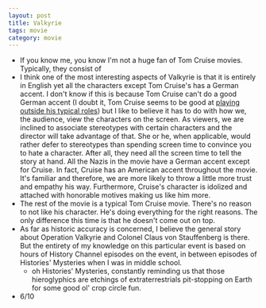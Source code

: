 ```yaml
---
layout: post
title: Valkyrie
tags: movie
category: movie
---
```


* If you know me, you know I'm not a huge fan of Tom Cruise movies. Typically, they consist of
* I think one of the most interesting aspects of Valkyrie is that it is entirely in English yet all the characters except Tom Cruise's has a German accent. I don't know if this is because Tom Cruise can't do a good German accent (I doubt it, Tom Cruise seems to be good at [playing outside his typical roles](https://www.youtube.com/watch?v=kFz7rZY_DDI)) but I like to believe it has to do with how we, the audience, view the characters on the screen. As viewers, we are inclined to associate stereotypes with certain characters and the director will take advantage of that. She or he, when applicable, would rather defer to stereotypes than spending screen time to convince you to hate a character. After all, they need all the screen time to tell the story at hand. All the Nazis in the movie have a German accent except for Cruise. In fact, Cruise has an American accent throughout the movie. It's familiar and therefore, we are more likely to throw a little more trust and empathy his way. Furthermore, Cruise's character is idolized and attached with honorable motives making us like him more.
* The rest of the movie is a typical Tom Cruise movie. There's no reason to not like his character. He's doing everything for the right reasons. The only difference this time is that he doesn't come out on top.
* As far as historic accuracy is concerned, I believe the general story about Operation Valkyrie and Colonel Claus von Stauffenberg is there. But the entirety of my knowledge on this particular event is based on hours of History Channel episodes on the event, in between episodes of Histories' Mysteries when I was in middle school.
  * oh Histories' Mysteries, constantly reminding us that those hieroglyphics are etchings of extraterrestrials pit-stopping on Earth for some good ol' crop circle fun.
* 6/10
